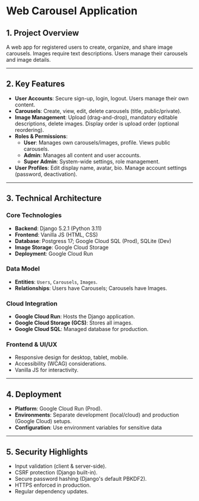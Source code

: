 # Web Carousel Application

## 1. Project Overview

A web app for registered users to create, organize, and share image carousels. Images require text descriptions. Users manage their carousels and image details.

---

## 2. Key Features

* **User Accounts**: Secure sign-up, login, logout. Users manage their own content.
* **Carousels**: Create, view, edit, delete carousels (title, public/private).
* **Image Management**: Upload (drag-and-drop), mandatory editable descriptions, delete images. Display order is upload order (optional reordering).
* **Roles & Permissions**:
  * **User**: Manages own carousels/images, profile. Views public carousels.
  * **Admin**: Manages all content and user accounts.
  * **Super Admin**: System-wide settings, role management.
* **User Profiles**: Edit display name, avatar, bio. Manage account settings (password, deactivation).

---

## 3. Technical Architecture

### Core Technologies

* **Backend**: Django 5.2.1 (Python 3.11)
* **Frontend**: Vanilla JS (HTML, CSS)
* **Database**: Postgress 17; Google Cloud SQL (Prod), SQLite (Dev)
* **Image Storage**: Google Cloud Storage
* **Deployment**: Google Cloud Run

### Data Model

* **Entities**: `Users`, `Carousels`, `Images`.
* **Relationships**: Users have Carousels; Carousels have Images.

### Cloud Integration

* **Google Cloud Run**: Hosts the Django application.
* **Google Cloud Storage (GCS)**: Stores all images.
* **Google Cloud SQL**: Managed database for production.

### Frontend & UI/UX

* Responsive design for desktop, tablet, mobile.
* Accessibility (WCAG) considerations.
* Vanilla JS for interactivity.

---

## 4. Deployment

* **Platform**: Google Cloud Run (Prod).
* **Environments**: Separate development (local/cloud) and production (Google Cloud) setups.
* **Configuration**: Use environment variables for sensitive data

---

## 5. Security Highlights

* Input validation (client & server-side).
* CSRF protection (Django built-in).
* Secure password hashing (Django's default PBKDF2).
* HTTPS enforced in production.
* Regular dependency updates.
